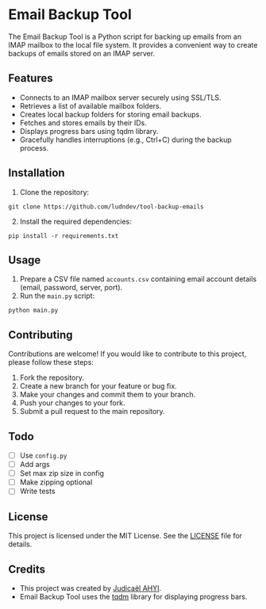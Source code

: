 
# Email Backup Tool

The Email Backup Tool is a Python script for backing up emails from an IMAP mailbox to the local file system. It provides a convenient way to create backups of emails stored on an IMAP server.

## Features

- Connects to an IMAP mailbox server securely using SSL/TLS.
- Retrieves a list of available mailbox folders.
- Creates local backup folders for storing email backups.
- Fetches and stores emails by their IDs.
- Displays progress bars using tqdm library.
- Gracefully handles interruptions (e.g., Ctrl+C) during the backup process.

## Installation

1. Clone the repository:

```
git clone https://github.com/ludndev/tool-backup-emails
```

2. Install the required dependencies:

```
pip install -r requirements.txt
```

## Usage

1. Prepare a CSV file named `accounts.csv` containing email account details (email, password, server, port).
2. Run the `main.py` script:

```
python main.py
```

## Contributing

Contributions are welcome! If you would like to contribute to this project, please follow these steps:

1. Fork the repository.
2. Create a new branch for your feature or bug fix.
3. Make your changes and commit them to your branch.
4. Push your changes to your fork.
5. Submit a pull request to the main repository.

## Todo

- [ ] Use `config.py`
- [ ] Add args
- [ ] Set max zip size in config
- [ ] Make zipping optional
- [ ] Write tests

## License

This project is licensed under the MIT License. See the [LICENSE](LICENSE) file for details.

## Credits

- This project was created by [Judicaël AHYI](https://github.com/ludndev).
- Email Backup Tool uses the [tqdm](https://github.com/tqdm/tqdm) library for displaying progress bars.
